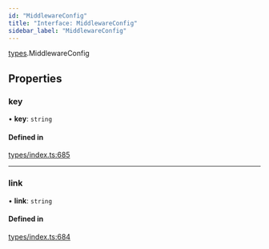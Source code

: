 ```yaml
---
id: "MiddlewareConfig"
title: "Interface: MiddlewareConfig"
sidebar_label: "MiddlewareConfig"
---
```


[types](../../../modules/Types/Types.md).MiddlewareConfig

## Properties

### key

• **key**: `string`

#### Defined in

[types/index.ts:685](https://github.com/PolymeshAssociation/polymesh-sdk/blob/d4e2c127f/src/types/index.ts#L685)

___

### link

• **link**: `string`

#### Defined in

[types/index.ts:684](https://github.com/PolymeshAssociation/polymesh-sdk/blob/d4e2c127f/src/types/index.ts#L684)
